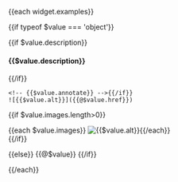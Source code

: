 {{each widget.examples}}

{{if typeof $value === 'object'}}

{{if $value.description}}
#### {{$value.description}}
{{/if}}

```markdown{{if $value.annotate}}
<!-- {{$value.annotate}} -->{{/if}}
![{{$value.alt}}]({{@$value.href}})
```
{{if $value.images.length>0}}
<div>{{each $value.images}}
  <img src="{{$value.href}}" alt="{{$value.alt}}"{{if $value.width}} width="{{$value.width}}"{{/if}}{{if $value.height}} height="{{$value.height}}"{{/if}} />{{/each}}
</div>
{{/if}}

{{else}}
{{@$value}}
{{/if}}

{{/each}}
